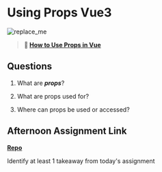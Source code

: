 # Using Props Vue3

![replace_me](https://codeworks.blob.core.windows.net/public/assets/img/illustrations/placeholder.svg)

> **📖 [How to Use Props in Vue](https://codeworksacademy.com/fs-student-guide/resources/wk6/02-Props)**

## Questions

1. What are ***props***?

2. What are props used for?

3. Where can props be used or accessed?

## Afternoon Assignment Link

**[Repo](https://github.com/rodrirene/<ASSIGNMENT_REPO>)**

Identify at least 1 takeaway from today's assignment

